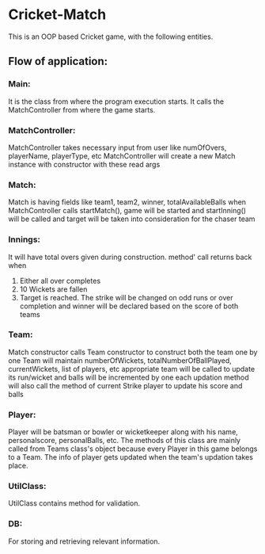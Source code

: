 # Cricket-Match
This is an OOP based Cricket game, with the following entities.

## Flow of application:

### Main:
It is the class from where the  program execution starts. It calls the MatchController from where the game starts.


### MatchController:
MatchController takes necessary input from user like  numOfOvers, playerName, playerType, etc
MatchController will create a new Match instance with constructor with these read args


### Match:
Match is having fields like team1, team2, winner, totalAvailableBalls
when MatchController calls startMatch(), game will be started and
startInning() will be called and target will be taken into consideration for the chaser team

### Innings:
It will have total overs given during construction. method' call returns back when
1. Either all over completes
2. 10 Wickets are fallen
3. Target is reached.
   The strike will be changed on odd runs or over completion and
   winner will be declared based on the score of both teams


### Team:
Match constructor calls Team constructor to construct both the team one by one
Team will maintain numberOfWickets, totalNumberOfBallPlayed, currentWickets, list of players, etc
appropriate team will be called to update its run/wicket and balls will be incremented by one
each updation method will also call the method of current Strike player to update his score and balls


### Player:
Player will be batsman or bowler or wicketkeeper along with his name, personalscore, personalBalls, etc. The methods of this class are mainly called from Teams class's object because every Player in this game belongs to a Team. The info of player gets updated when the team's updation takes place.


### UtilClass:
UtilClass contains method for validation.

### DB:
For storing and retrieving relevant information. 
